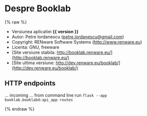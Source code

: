 
# Despre Booklab

{% raw %}

* Versiunea aplicatiei **{{ version }}**
* Autor: Petre Iordanescu (petre.iordanescu@gmail.com)
* Copyright: RENware Software Systems (http://www.renware.eu)
* Licenta: GNU, freeware
* [Site versiune stabila: http://booklab.renware.eu/](http://booklab.renware.eu/)
* [Site ultima versiune: http://dev.renware.eu/booklab/](http://dev.renware.eu/booklab/)


## HTTP endpoints

... incoming ...
from command line run `flask --app booklab.booklabd:api_app routes`



{% endraw %}


